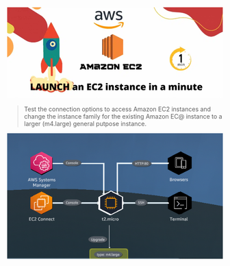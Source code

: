 #

![ec2](https://github.com/tuyojr/aws_cloud_quest/blob/main/images/ec2.webp)

> Test the connection options to access Amazon EC2 instances and change the instance family for the existing Amazon EC@ instance to a larger (m4.large) general putpose instance.

![solution_architecture](https://github.com/tuyojr/aws_cloud_quest/blob/main/images/computing_solutions.png)

